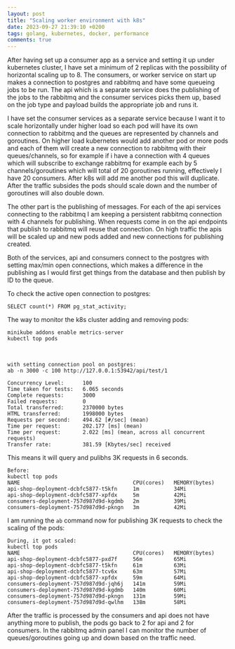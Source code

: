 ```yaml
---
layout: post
title: "Scaling worker environment with k8s"
date: 2023-09-27 21:39:10 +0200
tags: golang, kubernetes, docker, performance
comments: true
---
```


After having set up a consumer app as a service and setting it up under kubernetes cluster, I have set a minimum of 2 replicas with the possibility of horizontal scaling up to 8. The consumers, or worker service on start up makes a connection to postgres and rabbitmq and have some queueing jobs to be run. The api which is a separate service does the publishing of the jobs to the rabbitmq and the consumer services picks them up, based on the job type and payload builds the appropriate job and runs it.

I have set the consumer services as a separate service because I want it to scale horizontally under higher load so each pod will have its own connection to rabbitmq and the queues are represented by channels and goroutines. On higher load kubernetes would add another pod or more pods and each of them will create a new connection to rabbitmq with their queues/channels, so for example if i have a connection with 4 queues which will subscribe to exchange rabbitmq for example each by 5 channels/goroutines which will total of 20 goroutines running, effectively I have 20 consumers. After k8s will add me another pod this will duplicate. After the traffic subsides the pods should scale down and the number of goroutines will also double down.

The other part is the publishing of messages. For each of the api services connecting to the rabbitmq I am keeping a persistent rabbitmq connection with 4 channels for publishing. When requests come in on the api endpoints that publish to rabbitmq will reuse that connection. On high traffic the apis will be scaled up and new pods added and new connections for publishing created.

Both of the services, api and consumers connect to the postgres with setting max/min open connections, which makes a difference in the publishing as I would first get things from the database and then publish by ID to the queue.

To check the active open connection to postgres:

```
SELECT count(*) FROM pg_stat_activity;
```

The way to monitor the k8s cluster adding and removing pods:

```
minikube addons enable metrics-server
kubectl top pods
```

<br/>

```
with setting connection pool on postgres:
ab -n 3000 -c 100 http://127.0.0.1:53942/api/test/1

Concurrency Level:      100
Time taken for tests:   6.065 seconds
Complete requests:      3000
Failed requests:        0
Total transferred:      2370000 bytes
HTML transferred:       1998000 bytes
Requests per second:    494.62 [#/sec] (mean)
Time per request:       202.177 [ms] (mean)
Time per request:       2.022 [ms] (mean, across all concurrent requests)
Transfer rate:          381.59 [Kbytes/sec] received

```

This means it will query and pulibhs 3K requests in 6 seconds.

```
Before:
kubectl top pods
NAME                                    CPU(cores)   MEMORY(bytes)
api-shop-deployment-dcbfc5877-t5kfn     1m           34Mi
api-shop-deployment-dcbfc5877-xpfdx     5m           42Mi
consumers-deployment-757d987d9d-kgdmb   2m           39Mi
consumers-deployment-757d987d9d-pkngn   3m           42Mi
```

I am running the `ab` command now for publishing 3K requests to check the scaling of the pods:

```
During, it got scaled:
kubectl top pods
NAME                                    CPU(cores)   MEMORY(bytes)
api-shop-deployment-dcbfc5877-pxd7f     56m          65Mi
api-shop-deployment-dcbfc5877-t5kfn     61m          63Mi
api-shop-deployment-dcbfc5877-tcv6x     63m          57Mi
api-shop-deployment-dcbfc5877-xpfdx     59m          64Mi
consumers-deployment-757d987d9d-jqh6j   141m         59Mi
consumers-deployment-757d987d9d-kgdmb   140m         60Mi
consumers-deployment-757d987d9d-pkngn   131m         59Mi
consumers-deployment-757d987d9d-qwlhm   138m         58Mi
```

After the traffic is processed by the consumers and api does not have anything more to publish, the pods go back to 2 for api and 2 for consumers. In the rabbitmq admin panel I can monitor the number of queues/goroutines going up and down based on the traffic need.
